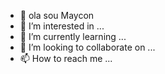 - 👋 ola sou Maycon
- 👀 I’m interested in ...
- 🌱 I’m currently learning ...
- 💞️ I’m looking to collaborate on ...
- 📫 How to reach me ...

<!---
maycongrauu/maycongrauu is a ✨ special ✨ repository because its `README.md` (this file) appears on your GitHub profile.
You can click the Preview link to take a look at your changes.
--->
